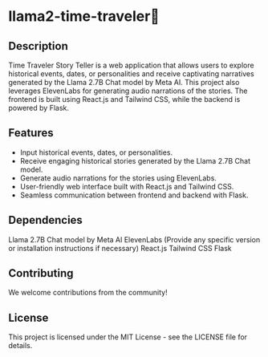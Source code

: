 # llama2-time-traveler🦙

## Description

Time Traveler Story Teller is a web application that allows users to explore historical events, dates, or personalities and receive captivating narratives generated by the Llama 2.7B Chat model by Meta AI. This project also leverages ElevenLabs for generating audio narrations of the stories. The frontend is built using React.js and Tailwind CSS, while the backend is powered by Flask.

## Features

- Input historical events, dates, or personalities.
- Receive engaging historical stories generated by the Llama 2.7B Chat model.
- Generate audio narrations for the stories using ElevenLabs.
- User-friendly web interface built with React.js and Tailwind CSS.
- Seamless communication between frontend and backend with Flask.

## Dependencies
Llama 2.7B Chat model by Meta AI
ElevenLabs (Provide any specific version or installation instructions if necessary)
React.js
Tailwind CSS
Flask

## Contributing
We welcome contributions from the community!

## License
This project is licensed under the MIT License - see the LICENSE file for details.
